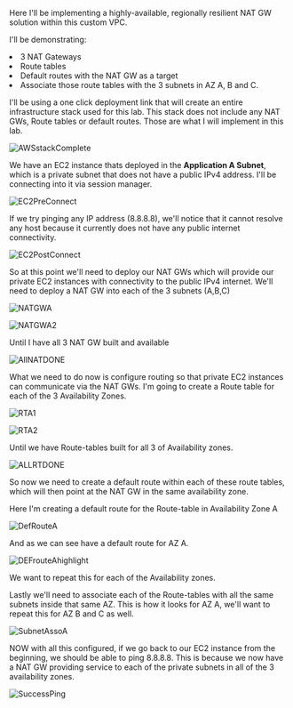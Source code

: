 Here I'll be implementing a highly-available, regionally resilient NAT GW solution within this custom VPC.

I'll be demonstrating:

<li>3 NAT Gateways</li>
<li>Route tables</li>
<li>Default routes with the NAT GW as a target</li>
<li>Associate those route tables with the 3 subnets in AZ A, B and C.</li>

<p></p>
<p></p>

I'll be using a one click deployment link that will create an entire infrastructure stack used for this lab. This stack does not include any NAT GWs, Route tables or default routes. Those are what I will implement in this lab.

<p></p>

![AWSstackComplete](https://github.com/user-attachments/assets/ae885d6b-8451-45dc-80f0-e38e848d02bb)

<p></p>

We have an EC2 instance thats deployed in the <b>Application A Subnet</b>, which is a private subnet that does not have a public IPv4 address. I'll be connecting into it via session manager.

<p></p>

![EC2PreConnect](https://github.com/user-attachments/assets/0901342c-c919-4db0-a583-421b895d49e6)

<p></p>

If we try pinging any IP address (8.8.8.8), we'll notice that it cannot resolve any host because it currently does not have any public internet connectivity.

![EC2PostConnect](https://github.com/user-attachments/assets/3359e804-5ebf-491e-8829-23de3d5ed78f)

<p></p>

So at this point we'll need to deploy our NAT GWs which will provide our private EC2 instances with connectivity to the public IPv4 internet. We'll need to deploy a NAT GW into each of the 3 subnets (A,B,C)

<p></p>

![NATGWA](https://github.com/user-attachments/assets/01ae7420-bca1-4218-9f01-6f6bb537a688)

<p></p>

![NATGWA2](https://github.com/user-attachments/assets/0ece3041-7df6-48b4-8139-cc431fb7313b)

<p></p>

Until I have all 3 NAT GW built and available

<p></p>

![AllNATDONE](https://github.com/user-attachments/assets/5a5e6f75-6c04-46ea-be2d-f4e5402ef41a)

<p></p>

What we need to do now is configure routing so that private EC2 instances can communicate via the NAT GWs. I'm going to create a Route table for each of the 3 Availability Zones.

<p></p>

![RTA1](https://github.com/user-attachments/assets/4de9f131-b5f1-4797-827a-d05c80294ed3)

<p></p>

![RTA2](https://github.com/user-attachments/assets/359a0714-4ea4-49f5-bbec-1b44e495c6c9)

<p></p>

Until we have Route-tables built for all 3 of Availability zones.

<p></p>

![ALLRTDONE](https://github.com/user-attachments/assets/c7d9b96f-3df7-4a76-8069-c4eeafe0a6c4)

So now we need to create a default route within each of these route tables, which will then point at the NAT GW in the same availability zone.

<p></p>

Here I'm creating a default route for the Route-table in Availability Zone A

![DefRouteA](https://github.com/user-attachments/assets/aca4d156-6e42-4efc-a0f5-f8a8a14d8f4c)

And as we can see have a default route for AZ A. 

![DEFrouteAhighlight](https://github.com/user-attachments/assets/e3bed170-39d3-420a-8171-185cf9bce459)

We want to repeat this for each of the Availability zones.

Lastly we'll need to associate each of the Route-tables with all the same subnets inside that same AZ. This is how it looks for AZ A, we'll want to repeat this for AZ B and C as well.

![SubnetAssoA](https://github.com/user-attachments/assets/459a071b-a2c5-4455-b6bc-665cefedf7ec)



NOW with all this configured, if we go back to our EC2 instance from the beginning, we should be able to ping 8.8.8.8. This is because we now have a NAT GW providing service to each of the private subnets in all of the 3 availability zones.

![SuccessPing](https://github.com/user-attachments/assets/8ccccf4e-f2ff-4b6a-81ef-62ad71216440)


